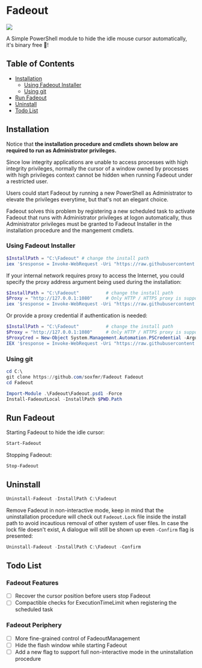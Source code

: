 Fadeout
===

<p align="left">
  <a href="https://skillicons.dev">
    <img src="https://skillicons.dev/icons?i=powershell" />
  </a>
</p>

A Simple PowerShell module to hide the idle mouse cursor automatically, it's binary free 🍻!

Table of Contents
-----------------

* [Installation](#installation)
    * [Using Fadeout Installer](#using-fadeout-installer)
    * [Using git](#using-git)
* [Run Fadeout](#run-fadeout)
* [Uninstall](#uninstall)
* [Todo List](#todo-list)

Installation
-----------------

Notice that **the installation procedure and cmdlets shown below are required to run as Administrator privileges.**

Since low integrity applications are unable to access processes with high integrity privileges, normally the cursor of a window owned by processes with high privileges context cannot be hidden when running Fadeout under a restricted user.

Users could start Fadeout by running a new PowerShell as Administrator to elevate the privileges everytime, but that's not an elegant choice.

Fadeout solves this problem by registering a new scheduled task to activate Fadeout that runs with Administrator privileges at logon automatically, thus Administrator privileges must be granted to Fadeout Installer in the installation procedure and the mangement cmdlets.

### Using Fadeout Installer

```powershell
$InstallPath = "C:\Fadeout" # change the install path
iex '$response = Invoke-WebRequest -Uri "https://raw.githubusercontent.com/soxfmr/Fadeout/master/Fadeout/FadeoutInstaller.psm1"; $moduleBlock = [ScriptBlock]::Create($response.Content); New-Module -ScriptBlock $moduleBlock | Import-Module; Install-Fadeout -InstallPath $InstallPath -HttpProxy $Proxy'
```

If your internal network requires proxy to access the Internet, you could specify the proxy address argument being used during the installation:

```powershell
$InstallPath = "C:\Fadeout"          # change the install path
$Proxy = "http://127.0.0.1:1080"     # Only HTTP / HTTPS proxy is supported
iex '$response = Invoke-WebRequest -Uri "https://raw.githubusercontent.com/soxfmr/Fadeout/master/Fadeout/FadeoutInstaller.psm1" -Proxy $Proxy; $moduleBlock = [ScriptBlock]::Create($response.Content); New-Module -ScriptBlock $moduleBlock | Import-Module; Install-Fadeout -InstallPath $InstallPath -HttpProxy $Proxy'
```

Or provide a proxy credential if authentication is needed:

```powershell
$InstallPath = "C:\Fadeout"          # change the install path
$Proxy = "http://127.0.0.1:1080"     # Only HTTP / HTTPS proxy is supported
$ProxyCred = New-Object System.Management.Automation.PSCredential -ArgumentList "proxy-user", (ConvertTo-SecureString "p@ssw0rd" -AsPlainText -Force)
IEX '$response = Invoke-WebRequest -Uri "https://raw.githubusercontent.com/soxfmr/Fadeout/master/Fadeout/FadeoutInstaller.psm1" -Proxy $Proxy -ProxyCredential $ProxyCred; $moduleBlock = [ScriptBlock]::Create($response.Content); New-Module -ScriptBlock $moduleBlock | Import-Module; Install-Fadeout -InstallPath $InstallPath -HttpProxy -ProxyCredential $ProxyCred'
```

### Using git

```powershell
cd C:\
git clone https://github.com/soxfmr/Fadeout Fadeout
cd Fadeout

Import-Module .\Fadeout\Fadeout.psd1 -Force
Install-FadeoutLocal -InstallPath $PWD.Path
```

Run Fadeout
-----------------

Starting Fadeout to hide the idle cursor:

```powershell
Start-Fadeout
```

Stopping Fadeout:

```powershell
Stop-Fadeout
```

Uninstall
-----------------

```powershell
Uninstall-Fadeout -InstallPath C:\Fadeout
```

Remove Fadeout in non-interactive mode, keep in mind that the uninstallation procedure will check out `Fadeout.Lock` file inside the install path to avoid incautious removal of other system of user files. In case the lock file doesn't exist, A dialogue will still be shown up even `-Confirm` flag is presented:

```powershell
Uninstall-Fadeout -InstallPath C:\Fadeout -Confirm
```

Todo List
-----------------

### Fadeout Features

- [ ] Recover the cursor position before users stop Fadeout
- [ ] Compactible checks for ExecutionTimeLimit when registering the scheduled task

### Fadeout Periphery

- [ ] More fine-grained control of FadeoutManagement
- [ ] Hide the flash window while starting Fadeout
- [ ] Add a new flag to support full non-interactive mode in the uninstallation procedure
